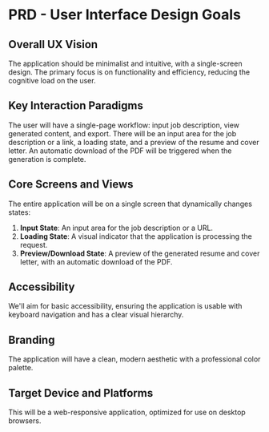 # PRD - User Interface Design Goals

## Overall UX Vision

The application should be minimalist and intuitive, with a single-screen design. The primary focus is on functionality and efficiency, reducing the cognitive load on the user.

## Key Interaction Paradigms

The user will have a single-page workflow: input job description, view generated content, and export. There will be an input area for the job description or a link, a loading state, and a preview of the resume and cover letter. An automatic download of the PDF will be triggered when the generation is complete.

## Core Screens and Views

The entire application will be on a single screen that dynamically changes states:

1. **Input State**: An input area for the job description or a URL.
2. **Loading State**: A visual indicator that the application is processing the request.
3. **Preview/Download State**: A preview of the generated resume and cover letter, with an automatic download of the PDF.

## Accessibility

We'll aim for basic accessibility, ensuring the application is usable with keyboard navigation and has a clear visual hierarchy.

## Branding

The application will have a clean, modern aesthetic with a professional color palette.

## Target Device and Platforms

This will be a web-responsive application, optimized for use on desktop browsers.
